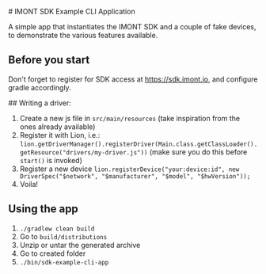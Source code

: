 # IMONT SDK Example CLI Application

A simple app that instantiates the IMONT SDK and a couple of fake devices, to demonstrate the various features available.

## Before you start

Don't forget to register for SDK access at https://sdk.imont.io, and configure gradle accordingly.

## Writing a driver:

1. Create a new js file in `src/main/resources` (take inspiration from the ones already available)
2. Register it with Lion, i.e.: `lion.getDriverManager().registerDriver(Main.class.getClassLoader().getResource("drivers/my-driver.js"))` (make sure you do this before `start()` is invoked)
3. Register a new device `lion.registerDevice("your:device:id", new DriverSpec("$network", "$manufacturer", "$model", "$hwVersion"));`
4. Voila!

## Using the app

1. `./gradlew clean build`
2. Go to `build/distributions`
3. Unzip or untar the generated archive
4. Go to created folder
4. `./bin/sdk-example-cli-app`

